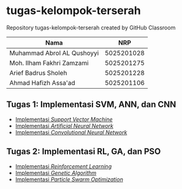 # tugas-kelompok-terserah

Repository tugas-kelompok-terserah created by GitHub Classroom

| Nama                       | NRP        |
| -------------------------- | ---------- |
| Muhammad Abrol AL Qushoyyi | 5025201028 |
| Moh. Ilham Fakhri Zamzami  | 5025201275 |
| Arief Badrus Sholeh        | 5025201228 |
| Ahmad Hafizh Assa'ad       | 5025201106 |

## Tugas 1: Implementasi SVM, ANN, dan CNN

- [Implementasi _Support Vector Machine_](/1.%20Implementasi%20SVM/)
- [Implementasi _Artificial Neural Network_](/2.%20Implementasi%20ANN/)
- [Implementasi _Convolutional Neural Network_](/3.%20Implementasi%20CNN/)

## Tugas 2: Implementasi RL, GA, dan PSO

- [Implementasi _Reinforcement Learning_](/4.%20Implementasi%20RL/)
- [Implementasi _Genetic Algorithm_]()
- [Implementasi _Particle Swarm Optimization_]()
